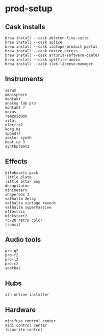 # prod-setup

## Cask installs
```
brew install --cask ableton-live-suite
brew install --cask splice
brew install --cask izotope-product-portal
brew install --cask native-access
brew install --cask arturia-software-center
brew install --cask spitfire-audio
brew install --cask ilok-license-manager
```

## Instruments
```
serum
omnisphere
kontakt
analog lab pro
kontakt 7
nexus
ramzoid808
vital
electra2
korg m1
xpand!2
sektor synth
heat up 3
synthplant2
```
## Effects
```
kilohearts pack
little plate
little altar boy
decapitator
minimeters
shaperbox 3
valhalla delay
valhalla vintage reverb
valhalla supermassive
effectrix
kickstart2
rc-20 retro color
transit
```
## Audio tools
```
pro-q2
pro-r2
pro-l2
pro-c2
soothe2
```

## Hubs
```
xln online installer

```


## Hardware
```
minifuse control center
midi control center
focusrite control
```
